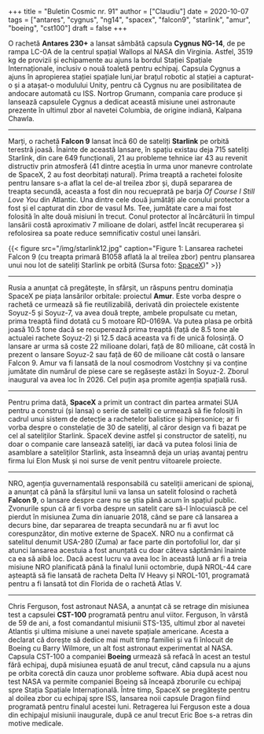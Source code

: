 +++
title = "Buletin Cosmic nr. 91"
author = ["Claudiu"]
date = 2020-10-07
tags = ["antares", "cygnus", "ng14", "spacex", "falcon9", "starlink", "amur", "boeing", "cst100"]
draft = false
+++

O rachetă **Antares 230+** a lansat sâmbătă capsula **Cygnus NG-14**, de pe rampa LC-0A de la centrul spațial Wallops al NASA din Virginia. Astfel, 3519 kg de provizii și echipamente au ajuns la bordul Stației Spațiale Internaționale, inclusiv o nouă toaletă pentru echipaj. Capsula Cygnus a ajuns în apropierea stației spațiale luni,iar brațul robotic al stației a capturat-o și a atașat-o modulului Unity, pentru că Cygnus nu are posibilitatea de andocare automată cu ISS. Nortrop Grumann, compania care produce și lansează capsulele Cygnus a dedicat această misiune unei astronaute prezente în ultimul zbor al navetei Columbia, de origine indiană, Kalpana Chawla.

---

Marți, o rachetă **Falcon 9** lansat încă 60 de sateliți **Starlink** pe orbită terestră joasă. Înainte de această lansare, în spațiu existau deja 715 sateliți Starlink, din care 649 funcționali, 21 au probleme tehnice iar 43 au revenit distructiv prin atmosferă (41 dintre aceștia în urma unor manevre controlate de SpaceX, 2 au fost deorbitați natural). Prima treaptă a rachetei folosite pentru lansare s-a aflat la cel de-al treilea zbor și, după separarea de treapta secundă, aceasta a fost din nou recueprată pe barja _Of Course I Still Love You_ din Atlantic. Una dintre cele două jumătăți ale conului protector a fost și el capturat din zbor de vasul Ms. Tee, jumătate care a mai fost folosită în alte două misiuni în trecut. Conul protector al încărcăturii în timpul lansării costă aproximativ 7 milioane de dolari, astfel încât recuperarea și refolosirea sa poate reduce semnificativ costul unei lansări.

{{< figure src="/img/starlink12.jpg" caption="Figure 1: Lansarea rachetei Falcon 9 (cu treapta primară B1058 aflată la al treilea zbor) pentru plansarea unui nou lot de sateliți Starlink pe orbită (Sursa foto: [SpaceX](https://www.flickr.com/photos/spacex/50428050591/))" >}}

---

Rusia a anunțat că pregătește, în sfârșit, un răspuns pentru dominația SpaceX pe piața lansărilor orbitale: proiectul **Amur**. Este vorba despre o rachetă ce urmează să fie reutilizabilă, derivată din proiectele existente Soyuz-5 și Soyuz-7, va avea două trepte, ambele propulsate cu metan, prima treaptă fiind dotată cu 5 motoare RD-0169A. Va putea plasa pe orbită joasă 10.5 tone dacă se recuperează prima treaptă (față de 8.5 tone ale actualei rachete Soyuz-2) și 12.5 dacă aceasta va fi de unică folosință. O lansare ar urma să coste 22 milioane dolari, față de 80 milioane, cât costă în prezent o lansare Soyuz-2  sau față de 60 de milioane cât costă o lansare Falcon 9. Amur va fi lansată de la noul cosmodrom Vostchny și va conține jumătate din numărul de piese care se regăsește astăzi în Soyuz-2. Zborul inaugural va avea loc în 2026. Cel puțin așa promite agenția spațială rusă.

---

Pentru prima dată, **SpaceX** a primit un contract din partea armatei SUA pentru a construi (și lansa) o serie de sateliți ce urmează să fie folosiți în cadrul unui sistem de detecție a rachetelor balistice și hipersonice; ar fi vorba despre o constelație de 30 de sateliți, al căror design va fi bazat pe cel al sateliților Starlink. SpaceX devine astfel și constructor de sateliți, nu doar o companie care lansează sateliți, iar dacă va putea folosi linia de asamblare a sateliților Starlink, asta înseamnă deja un uriaș avantaj pentru firma lui Elon Musk și noi surse de venit pentru viitoarele proiecte.

---

NRO, agenția guvernamentală responsabilă cu sateliții americani de spionaj, a anunțat că până la sfârșitul lunii va lansa un satelit folosind o rachetă **Falcon 9**, o lansare despre care nu se știa până acum în spațiul public. Zvonurile spun că ar fi vorba despre un satelit care să-l înlocuiască pe cel pierdut în misiunea Zuma din ianuarie 2018, când se pare că lansarea a decurs bine, dar separarea de treapta secundară nu ar fi avut loc corespunzător, din motive externe de SpaceX. NRO nu a confirmat că satelitul denumit USA-280 (Zuma) ar face parte din portofoliul lor, dar și atunci lansarea acestuia a fost anunțată cu doar câteva săptămâni înainte ca ea să aibă loc. Dacă acest lucru va avea loc în această lună ar fi a treia misiune NRO planificată până la finalul lunii octombrie, după NROL-44 care așteaptă să fie lansată de racheta Delta IV Heavy și NROL-101, programată pentru a fi lansată tot din Florida de o rachetă Atlas V.

---

Chris Ferguson, fost astronaut NASA, a anunțat că se retrage din misiunea test a capsulei **CST-100** programată pentru anul viitor. Ferguson, în vârstă de 59 de ani, a fost comandantul misiunii STS-135, ultimul zbor al navetei Atlantis și ultima misiune a unei navete spațiale americane. Acesta a declarat că dorește să dedice mai mult timp familiei și va fi înlocuit de Boeing cu Barry Wilmore, un alt fost astronaut experimentat al NASA. Capsula CST-100 a companiei **Boeing** urmează să refacă în acest an testul fără echipaj, după misiunea eșuată de anul trecut, când capsula nu a ajuns pe orbita corectă din cauza unor probleme software. Abia după acest nou test NASA va permite companiei Boeing să înceapă zborurile cu echipaj spre Stația Spațiale Internațională. Între timp, SpaceX se pregătește pentru al doilea zbor cu echipaj spre ISS, lansarea noii capsule Dragon fiind programată pentru finalul acestei luni. Retragerea lui Ferguson este a doua din echipajul misiunii inaugurale, după ce anul trecut Eric Boe s-a retras din motive medicale.